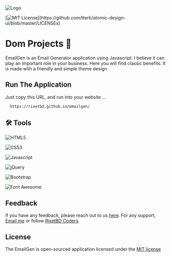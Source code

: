 ![Logo](https://i.ibb.co/Qkcw5KN/email-3249062-1280.jpg)



[![MIT License](https://img.shields.io/apm/l/atomic-design-ui.svg?)](https://github.com/tterb/atomic-design-ui/blob/master/LICENSEs)



# Dom Projects 📧

EmailGen is an Email Generator application using Javascript. I believe it can play an important role in your business. Here you will find classic benefits. It is made with a friendly and simple theme design. 


## Run The Application

Just copy this URL, and run into your website ...

```bash
  https://rixetbd.github.io/emailgen/
```

## 🛠 Tools
![HTML5](https://img.shields.io/badge/HTML5-E34F26?style=for-the-badge&logo=html5&logoColor=white) 

![CSS3](https://img.shields.io/badge/CSS3-1572B6?style=for-the-badge&logo=css3&logoColor=white)

![Javascript](https://img.shields.io/badge/JavaScript-323330?style=for-the-badge&logo=javascript&logoColor=F7DF1E)

![jQuery](https://img.shields.io/badge/jQuery-0769AD?style=for-the-badge&logo=jquery&logoColor=white)

![Bootstrap](https://img.shields.io/badge/Bootstrap-563D7C?style=for-the-badge&logo=bootstrap&logoColor=white)

![Font Awesome](https://img.shields.io/badge/Font_Awesome-339AF0?style=for-the-badge&logo=fontawesome&logoColor=white)



## Feedback

If you have any feedback, please reach out to us [here](https://www.facebook.com/rixetbd/reviews/). For any support, [Email me](mailto:rixetbd@gmail.com) or follow [RixetBD Coders](https://facebook.com/rixetbd).
## License

The EmailGen is open-sourced application licensed under the [MIT license](https://choosealicense.com/licenses/mit/)

